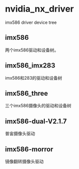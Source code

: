 # nvidia_nx_driver
imx586 driver device tree
## imx586
两个imx586驱动和设备树。
## imx586_imx283
imx586和283的驱动和设备树
## imx586_three
三个imx586摄像头的驱动和设备树
## imx586-dual-V2.1.7
普宙摄像头驱动
## imx586-morror
镜像翻转摄像头驱动